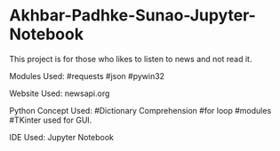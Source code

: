 # Akhbar-Padhke-Sunao-Jupyter-Notebook
This project is for those who likes to listen to news and not read it.

Modules Used:
#requests
#json
#pywin32

Website Used:
newsapi.org

Python Concept Used:
#Dictionary Comprehension
#for loop
#modules
#TKinter used for GUI.

IDE Used:
Jupyter Notebook
